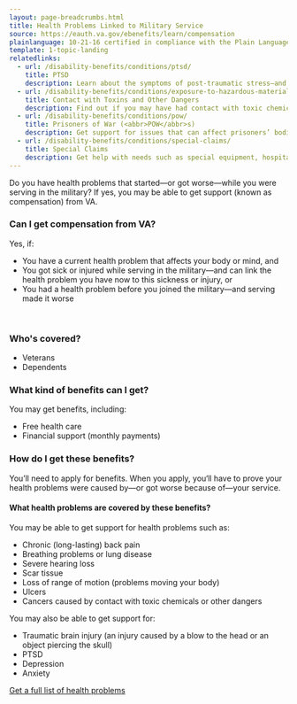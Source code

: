 ```yaml
---
layout: page-breadcrumbs.html
title: Health Problems Linked to Military Service
source: https://eauth.va.gov/ebenefits/learn/compensation
plainlanguage: 10-21-16 certified in compliance with the Plain Language Act
template: 1-topic-landing
relatedlinks:
  - url: /disability-benefits/conditions/ptsd/
    title: PTSD
    description: Learn about the symptoms of post-traumatic stress—and how to get help.
  - url: /disability-benefits/conditions/exposure-to-hazardous-materials/
    title: Contact with Toxins and Other Dangers
    description: Find out if you may have had contact with toxic chemicals or other dangers (like Agent Orange or radiation)—and what to do if you have. 
  - url: /disability-benefits/conditions/pow/
    title: Prisoners of War (<abbr>POW</abbr>s)
    description: Get support for issues that can affect prisoners’ bodies and minds.
  - url: /disability-benefits/conditions/special-claims/
    title: Special Claims
    description: Get help with needs such as special equipment, hospital or rehab care, dental care, being unable to work, and more.
---
```



Do you have health problems that started—or got worse—while you were serving in the military? If yes, you may be able to get support (known as compensation) from VA.

<div class="call-out" markdown="0">

### Can I get compensation from VA?

Yes, if:

- You have a current health problem that affects your body or mind, and
- You got sick or injured while serving in the military—and can link the health problem you have now to this sickness or injury, or
- You had a health problem before you joined the military—and serving made it worse

<br>

### Who's covered?

- Veterans
- Dependents

</div>

### What kind of benefits can I get?

You may get benefits, including:

-	Free health care
-	Financial support (monthly payments)

### How do I get these benefits?

You’ll need to apply for benefits. When you apply, you‘ll have to prove your health problems were caused by—or got worse because of—your service.

#### What health problems are covered by these benefits?

You may be able to get support for health problems such as:

- Chronic (long-lasting) back pain
- Breathing problems or lung disease
- Severe hearing loss
- Scar tissue
- Loss of range of motion (problems moving your body)
- Ulcers
- Cancers caused by contact with toxic chemicals or other dangers

You may also be able to get support for:

- Traumatic brain injury (an injury caused by a blow to the head or an object piercing the skull)
- PTSD
- Depression
- Anxiety


[Get a full list of health problems](http://www.benefits.va.gov/warms/bookc.asp)
